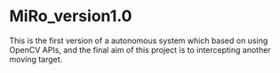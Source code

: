 # MiRo_version1.0
This is the first version of a autonomous system which based on using OpenCV APIs, and the final aim of this project is to intercepting another moving target.  
